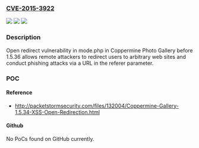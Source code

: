 ### [CVE-2015-3922](https://cve.mitre.org/cgi-bin/cvename.cgi?name=CVE-2015-3922)
![](https://img.shields.io/static/v1?label=Product&message=n%2Fa&color=blue)
![](https://img.shields.io/static/v1?label=Version&message=n%2Fa&color=blue)
![](https://img.shields.io/static/v1?label=Vulnerability&message=n%2Fa&color=brighgreen)

### Description

Open redirect vulnerability in mode.php in Coppermine Photo Gallery before 1.5.36 allows remote attackers to redirect users to arbitrary web sites and conduct phishing attacks via a URL in the referer parameter.

### POC

#### Reference
- http://packetstormsecurity.com/files/132004/Coppermine-Gallery-1.5.34-XSS-Open-Redirection.html

#### Github
No PoCs found on GitHub currently.

